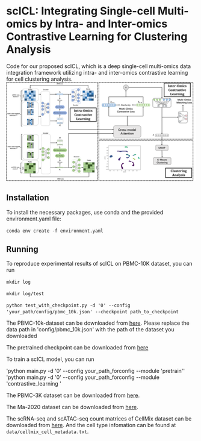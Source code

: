 # scICL: Integrating Single-cell Multi-omics by Intra- and Inter-omics Contrastive Learning for Clustering Analysis
Code for our proposed scICL, which is a deep single-cell multi-omics data integration framework utilizing intra- and inter-omics contrastive learning for cell clustering analysis.
![scICL](/figs/scICL.png)

## Installation

To install the necessary packages, use conda and the provided environment.yaml file:

`conda env create -f environment.yaml`

## Running

To reproduce experimental results of scICL on PBMC-10K dataset, you can run 

`mkdir log`

`mkdir log/test`

`python test_with_checkpoint.py -d '0' --config 'your_path/config/pbmc_10k.json' --checkpoint path_to_checkpoint`

The PBMC-10k-dataset can be downloaded  from [here](https://scglue.readthedocs.io/zh-cn/latest/data.html). Please replace the data path in 'config/pbmc_10k.json'  with the path of the dataset you downloaded

The pretrained checkpoint can be downloaded from [here](https://pan.quark.cn/s/52bfb960f8fe)

To train a scICL model, you can run

'python main.py -d '0' --config your_path_forconfig --module 'pretrain''
'python main.py -d '0' --config your_path_forconfig  --module 'contrastive_learning '

The PBMC-3K dataset can be downloaded from [here](https://github.com/xianglin226/scMDC/tree/master/datasets).

The Ma-2020 dataset can be downloaded from [here](https://scglue.readthedocs.io/zh-cn/latest/data.html).

The scRNA-seq and scATAC-seq count matrices of CellMix dataset can be downloaded from [here](https://www.ncbi.nlm.nih.gov/geo/query/acc.cgi?acc=GSE126074). And the cell type infomation can be found at `data/cellmix_cell_metadata.txt`.
